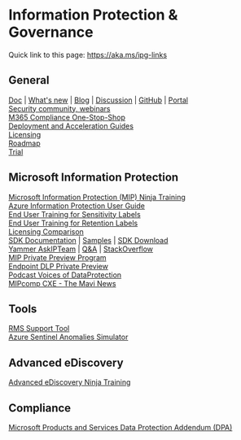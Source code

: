 # Information Protection & Governance

Quick link to this page: https://aka.ms/ipg-links

## General
[Doc](https://docs.microsoft.com/en-us/microsoft-365/compliance/) | [What's new](https://docs.microsoft.com/en-us/microsoft-365/compliance/whats-new) | [Blog](https://techcommunity.microsoft.com/t5/security-compliance-and-identity/bg-p/MicrosoftSecurityandCompliance/) | [Discussion](https://techcommunity.microsoft.com/t5/security-compliance-and-identity/bd-p/SecurityandCompliance) | [GitHub](https://microsoft.github.io/ComplianceCxE/)  | [Portal](https://compliance.microsoft.com/)   
[Security community, webinars](http://aka.ms/securitycommunity)   
[M365 Compliance One-Stop-Shop](https://aka.ms/mipc/OSS)  
[Deployment and Acceleration Guides](https://microsoft.github.io/ComplianceCxE/dag/)  
[Licensing](https://aka.ms/compliancesd)  
[Roadmap](https://aka.ms/mipc/roadmap)  
[Trial](https://aka.ms/M365E5ComplianceTrial)

## Microsoft Information Protection
[Microsoft Information Protection (MIP) Ninja Training](https://aka.ms/mipninja)   
[Azure Information Protection User Guide](https://aka.ms/AIPUserGuide)  
[End User Training for Sensitivity Labels](https://aka.ms/MIPC/Blog-EndUserTraining_Sensitivity)  
[End User Training for Retention Labels](https://aka.ms/MIPC/Blog-EndUserTraining_Retention)  
[Licensing Comparison](https://aka.ms/MIPLicensing)  
[SDK Documentation](https://aka.ms/MIPSDKDocs) | [Samples](https://aka.ms/MIPSDKSamples) | [SDK Download](	https://aka.ms/mipsdkbins)  
[Yammer AskIPTeam](https://www.yammer.com/askipteam) | 
[Q&A](https://aka.ms/AIPQA) |
[StackOverflow](https://stackoverflow.com/questions/tagged/microsoft-information-protection)  
[MIP Private Preview Program](https://aka.ms/mip-preview)  
[Endpoint DLP Private Preview](https://aka.ms/MIPC/EndpointDLP-PreviewRing)  
[Podcast Voices of DataProtection](https://aka.ms/voicesofdataprotection)  
[MIPcomp CXE - The Mavi News](https://www.youtube.com/channel/UCvkbcwynUv3ByZQaLl7PAlA)



## Tools
[RMS Support Tool](https://aka.ms/RMS_Support_Tool/Latest)  
[Azure Sentinel Anomalies Simulator](https://techcommunity.microsoft.com/t5/microsoft-sentinel-blog/the-azure-sentinel-anomalies-simulator/ba-p/2738393) 

## Advanced eDiscovery
[Advanced eDiscovery Ninja Training](https://techcommunity.microsoft.com/t5/security-compliance-and-identity/become-a-microsoft-365-advanced-ediscovery-ninja/ba-p/2793108)  

## Compliance
[Microsoft Products and Services Data Protection Addendum (DPA)](https://aka.ms/DPA)